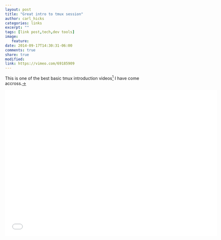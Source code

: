 ```yaml
---
layout: post
title: "Great intro to tmux session"
author: carl_hicks 
categories: links
excerpt: ""
tags: [link post,tech,dev tools]
image:
   feature:
date: 2014-09-17T14:30:31-06:00
comments: true
share: true
modified:
link: https://vimeo.com/69185909
---
```


This is one of the best basic tmux introduction videos[^1] I have come accross.[→](https://vimeo.com/69185909)  

<iframe src="//player.vimeo.com/video/69185909?title=0&amp;byline=0&amp;portrait=0" width="700" height="481" frameborder="0"/>  

------

[^1]:This was a presetation by Jack Franklin at a Vim London meetup.
